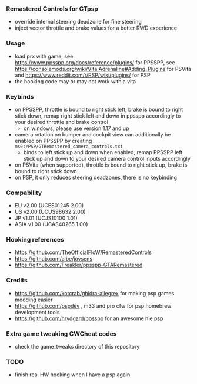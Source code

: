 ### Remastered Controls for GTpsp

- override internal steering deadzone for fine steering
- inject vector throttle and brake values for a better RWD experience

### Usage

- load prx with game, see https://www.ppsspp.org/docs/reference/plugins/ for PPSSPP, see https://consolemods.org/wiki/Vita:Adrenaline#Adding_Plugins for PSVita and https://www.reddit.com/r/PSP/wiki/plugins/ for PSP
- the hooking code may or may not work with a vita

### Keybinds

- on PPSSPP, throttle is bound to right stick left, brake is bound to right stick down, remap right stick left and down in ppsspp accordingly to your desired throttle and brake control
	- on windows, please use  version 1.17 and up
- camera rotation on bumper and cockpit view can additionally be enabled on PPSSPP by creating `ms0:/PSP/GTRemastered_camera_controls.txt`
	- binds to left stick up and down when enabled, remap PPSSPP left stick up and down to your desired camera control inputs accordingly
- on PSVita (when supported), throttle is bound to right stick up, brake is bound to right stick down
- on PSP, it only reduces steering deadzones, there is no keybinding

### Compability
- EU v2.00 (UCES01245 2.00)
- US v2.00 (UCUS98632 2.00)
- JP v1.01 (UCJS10100 1.01)
- ASIA v1.00 (UCAS40265 1.00)

### Hooking references

- https://github.com/TheOfficialFloW/RemasteredControls
- https://github.com/albe/joysens
- https://github.com/Freakler/ppsspp-GTARemastered

### Credits

- https://github.com/kotcrab/ghidra-allegrex for making psp games modding easier
- https://github.com/pspdev , m33 and pro cfw for psp homebrew development tools
- https://github.com/hrydgard/ppsspp for an awesome hle psp

### Extra game tweaking CWCheat codes

- check the game_tweaks directory of this repository

### TODO

- finish real HW hooking when I have a psp again
